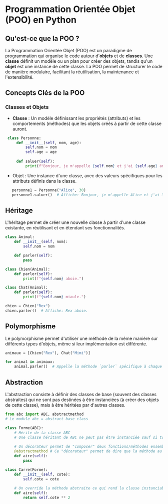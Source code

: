 # Programmation Orientée Objet (POO) en Python

## Qu'est-ce que la POO ?

La Programmation Orientée Objet (POO) est un paradigme de programmation qui organise le code autour d'**objets** et de **classes**. Une **classe** définit un modèle ou un plan pour créer des objets, tandis qu'un **objet** est une instance de cette classe. La POO permet de structurer le code de manière modulaire, facilitant la réutilisation, la maintenance et l'extensibilité.

## Concepts Clés de la POO

###  Classes et Objets

- **Classe** : Un modèle définissant les propriétés (attributs) et les comportements (méthodes) que les objets créés à partir de cette classe auront.
  
```python
 class Personne:
     def __init__(self, nom, age):
         self.nom = nom
         self.age = age
 
     def saluer(self):
         print(f"Bonjour, je m'appelle {self.nom} et j'ai {self.age} ans.")
```

- Objet : Une instance d'une classe, avec des valeurs spécifiques pour les attributs définis dans la classe.

```python
   personne1 = Personne("Alice", 30)
   personne1.saluer()  # Affiche: Bonjour, je m'appelle Alice et j'ai 30 ans.
```

## Héritage

L'héritage permet de créer une nouvelle classe à partir d'une classe existante, en réutilisant et en étendant ses fonctionnalités.

```python
class Animal:
    def __init__(self, nom):
        self.nom = nom

    def parler(self):
        pass

class Chien(Animal):
    def parler(self):
        print(f"{self.nom} aboie.")

class Chat(Animal):
    def parler(self):
        print(f"{self.nom} miaule.")

chien = Chien("Rex")
chien.parler()  # Affiche: Rex aboie.
```

## Polymorphisme

Le polymorphisme permet d'utiliser une méthode de la même manière sur différents types d'objets, même si leur implémentation est différente.

```python
animaux = [Chien("Rex"), Chat("Mimi")]

for animal in animaux:
    animal.parler()  # Appelle la méthode `parler` spécifique à chaque classe.
```

## Abstraction

L'abstraction consiste à définir des classes de base (souvent des classes abstraites) qui ne sont pas destinées à être instanciées (à créer des objets de cette classe), mais à être héritées par d'autres classes.

```python
from abc import ABC, abstractmethod
# Le module abc = abstract base class

class Forme(ABC): 
    # Hérite de la classe ABC
    # Une classe héritant de ABC ne peut pas être instanciée sauf si toute ses méthodes et propriétés abstraites sont écrasées
    
    # Un décorateur permet de "composer" deux fonctions/méthodes ensembles, ici on compose "abstractmethod" (importée en haut) avec notre fonction aire.
    @abstractmethod # Ce "décorateur" permet de dire que la méthode au dessous est "abstraite"
    def aire(self):
        pass

class Carre(Forme):
    def __init__(self, cote):
        self.cote = cote
    
    # On override la méthode abstraite ce qui rend la classe instanciable 
    def aire(self):
        return self.cote ** 2
```
